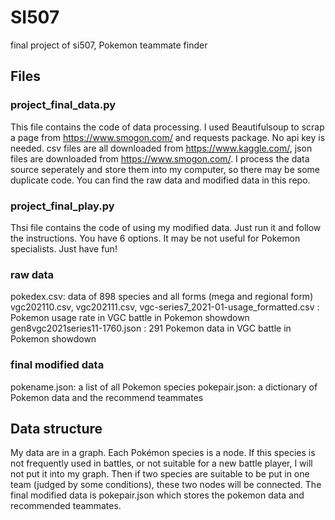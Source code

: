 # SI507
final project of si507, Pokemon teammate finder

## Files
### project_final_data.py
This file contains the code of data processing. 
I used Beautifulsoup to scrap a page from https://www.smogon.com/ and requests package. No api key is needed. 
csv files are all downloaded from https://www.kaggle.com/, json files are downloaded from https://www.smogon.com/.
I process the data source seperately and store them into my computer, so there may be some duplicate code. You can find the raw data and modified data in this repo.

### project_final_play.py
Thsi file contains the code of using my modified data. Just run it and follow the instructions.
You have 6 options. It may be not useful for Pokemon specialists. Just have fun!

### raw data
pokedex.csv: data of 898 species and all forms (mega and regional form)
vgc202110.csv, vgc202111.csv, vgc-series7_2021-01-usage_formatted.csv : Pokemon usage rate in VGC battle in Pokemon showdown
gen8vgc2021series11-1760.json : 291 Pokemon data in VGC battle in Pokemon showdown

### final modified data
pokename.json: a list of all Pokemon species
pokepair.json: a dictionary of Pokemon data and the recommend teammates

## Data structure
My data are in a graph. Each Pokémon species is a node. If this species is not frequently used in battles, or not suitable for a new battle player, I will not put it into my graph. 
Then if two species are suitable to be put in one team (judged by some conditions), these two nodes will be connected. 
The final modified data is pokepair.json which stores the pokemon data and recommended teammates.



